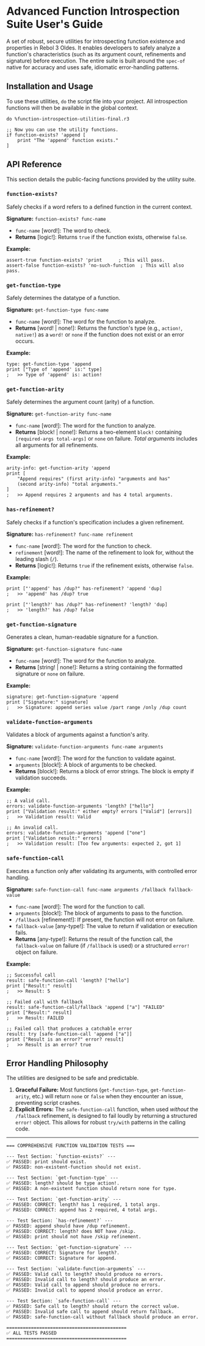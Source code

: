 # **Advanced Function Introspection Suite User's Guide**

A set of robust, secure utilities for introspecting function existence and properties in Rebol 3 Oldes.  It enables developers to safely analyze a function's characteristics (such as its argument count, refinements and signature) before execution.  The entire suite is built around the `spec-of` native for accuracy and uses safe, idiomatic error-handling patterns.

## **Installation and Usage**

To use these utilities, `do` the script file into your project.  All introspection functions will then be available in the global context.

```rebol
do %function-introspection-utilities-final.r3

;; Now you can use the utility functions.
if function-exists? 'append [
    print "The 'append' function exists."
]
```

## **API Reference**

This section details the public-facing functions provided by the utility suite.

### `function-exists?`

Safely checks if a word refers to a defined function in the current context.

**Signature:** `function-exists? func-name`
-   `func-name` [word!]: The word to check.
-   **Returns** [logic!]: Returns `true` if the function exists, otherwise `false`.

**Example:**
```rebol
assert-true function-exists? 'print      ; This will pass.
assert-false function-exists? 'no-such-function  ; This will also pass.
```

### `get-function-type`

Safely determines the datatype of a function.

**Signature:** `get-function-type func-name`
-   `func-name` [word!]: The word for the function to analyze.
-   **Returns** [word! | none!]: Returns the function's type (e.g., `action!`, `native!`) as a `word!` or `none` if the function does not exist or an error occurs.

**Example:**
```rebol
type: get-function-type 'append
print ["Type of 'append' is:" type]
;   >> Type of 'append' is: action!
```

### `get-function-arity`

Safely determines the argument count (arity) of a function.

**Signature:** `get-function-arity func-name`
-   `func-name` [word!]: The word for the function to analyze.
-   **Returns** [block! | none!]: Returns a two-element `block!` containing `[required-args total-args]` or `none` on failure.  *Total arguments* includes all arguments for all refinements.

**Example:**
```rebol
arity-info: get-function-arity 'append
print [
    "Append requires" (first arity-info) "arguments and has"
    (second arity-info) "total arguments."
]
;   >> Append requires 2 arguments and has 4 total arguments.
```

### `has-refinement?`

Safely checks if a function's specification includes a given refinement.

**Signature:** `has-refinement? func-name refinement`
-   `func-name` [word!]: The word for the function to check.
-   `refinement` [word!]: The name of the refinement to look for, without the leading slash (`/`).
-   **Returns** [logic!]: Returns `true` if the refinement exists, otherwise `false`.

**Example:**
```rebol
print ["'append' has /dup?" has-refinement? 'append 'dup]
;   >> 'append' has /dup? true

print ["'length?' has /dup?" has-refinement? 'length? 'dup]
;   >> 'length?' has /dup? false
```

### `get-function-signature`

Generates a clean, human-readable signature for a function.

**Signature:** `get-function-signature func-name`
-   `func-name` [word!]: The word for the function to analyze.
-   **Returns** [string! | none!]: Returns a string containing the formatted signature or `none` on failure.

**Example:**
```rebol
signature: get-function-signature 'append
print ["Signature:" signature]
;   >> Signature: append series value /part range /only /dup count
```

### `validate-function-arguments`

Validates a block of arguments against a function's arity.

**Signature:** `validate-function-arguments func-name arguments`
-   `func-name` [word!]: The word for the function to validate against.
-   `arguments` [block!]: A block of arguments to be checked.
-   **Returns** [block!]: Returns a block of error strings.  The block is empty if validation succeeds.

**Example:**
```rebol
;; A valid call.
errors: validate-function-arguments 'length? ["hello"]
print ["Validation result:" either empty? errors ["Valid"] [errors]]
;   >> Validation result: Valid

;; An invalid call.
errors: validate-function-arguments 'append ["one"]
print ["Validation result:" errors]
;   >> Validation result: [Too few arguments: expected 2, got 1]
```

### `safe-function-call`

Executes a function only after validating its arguments, with controlled error handling.

**Signature:** `safe-function-call func-name arguments /fallback fallback-value`
-   `func-name` [word!]: The word for the function to call.
-   `arguments` [block!]: The block of arguments to pass to the function.
-   `/fallback` [refinement!]: If present, the function will not error on failure.
-   `fallback-value` [any-type!]: The value to return if validation or execution fails.
-   **Returns** [any-type!]: Returns the result of the function call, the `fallback-value` on failure (if `/fallback` is used) or a structured `error!` object on failure.

**Example:**
```rebol
;; Successful call
result: safe-function-call 'length? ["hello"]
print ["Result:" result]
;   >> Result: 5

;; Failed call with fallback
result: safe-function-call/fallback 'append ["a"] "FAILED"
print ["Result:" result]
;   >> Result: FAILED

;; Failed call that produces a catchable error
result: try [safe-function-call 'append ["a"]]
print ["Result is an error?" error? result]
;   >> Result is an error? true
```

## **Error Handling Philosophy**

The utilities are designed to be safe and predictable.
1.  **Graceful Failure:** Most functions (`get-function-type`, `get-function-arity`, etc.) will return `none` or `false` when they encounter an issue, preventing script crashes.
2.  **Explicit Errors:** The `safe-function-call` function, when used *without* the `/fallback` refinement, is designed to fail loudly by returning a structured `error!` object.  This allows for robust `try/with` patterns in the calling code.

---
```
=== COMPREHENSIVE FUNCTION VALIDATION TESTS ===

--- Test Section: `function-exists?` ---
✅ PASSED: print should exist.
✅ PASSED: non-existent-function should not exist.

--- Test Section: `get-function-type` ---
✅ PASSED: length? should be type action!.
✅ PASSED: A non-existent function should return none for type.

--- Test Section: `get-function-arity` ---
✅ PASSED: CORRECT: length? has 1 required, 1 total args.
✅ PASSED: CORRECT: append has 2 required, 4 total args.

--- Test Section: `has-refinement?` ---
✅ PASSED: append should have /dup refinement.
✅ PASSED: CORRECT: length? does NOT have /skip.
✅ PASSED: print should not have /skip refinement.

--- Test Section: `get-function-signature` ---
✅ PASSED: CORRECT: Signature for length?.
✅ PASSED: CORRECT: Signature for append.

--- Test Section: `validate-function-arguments` ---
✅ PASSED: Valid call to length? should produce no errors.
✅ PASSED: Invalid call to length? should produce an error.
✅ PASSED: Valid call to append should produce no errors.
✅ PASSED: Invalid call to append should produce an error.

--- Test Section: `safe-function-call` ---
✅ PASSED: Safe call to length? should return the correct value.
✅ PASSED: Invalid safe call to append should return fallback.
✅ PASSED: safe-function-call without fallback should produce an error.

============================================
✅ ALL TESTS PASSED
============================================
```
